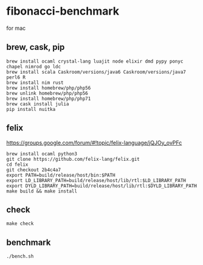# fibonacci-benchmark

for mac

## brew, cask, pip

    brew install ocaml crystal-lang luajit node elixir dmd pypy ponyc chapel nimrod go ldc
    brew install scala Caskroom/versions/java6 Caskroom/versions/java7 perl6 R
    brew install nim rust
    brew install homebrew/php/php56
    brew unlink homebrew/php/php56
    brew install homebrew/php/php71
    brew cask install julia
    pip install nuitka

## felix

https://groups.google.com/forum/#!topic/felix-language/jQJOy_ovPFc

    brew install ocaml python3
    git clone https://github.com/felix-lang/felix.git
    cd felix
    git checkout 2b4c4a7
    export PATH=build/release/host/bin:$PATH
    export LD_LIBRARY_PATH=build/release/host/lib/rtl:$LD_LIBRARY_PATH
    export DYLD_LIBRARY_PATH=build/release/host/lib/rtl:$DYLD_LIBRARY_PATH
    make build && make install


## check
    make check


## benchmark
    ./bench.sh

